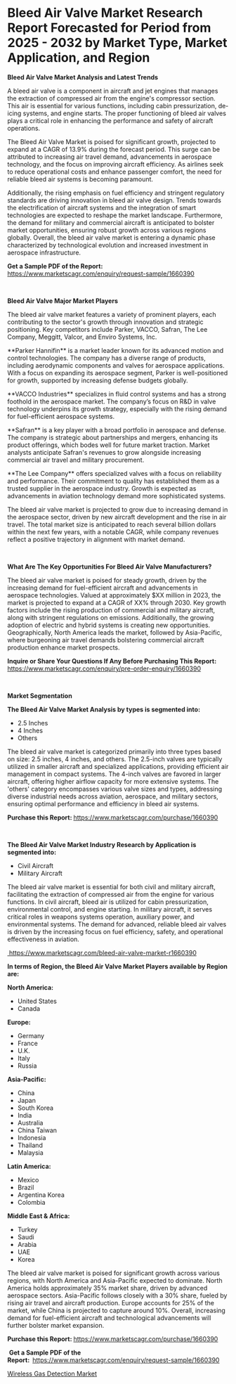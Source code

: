 <p><h1>Bleed Air Valve Market Research Report Forecasted for Period from 2025 -  2032 by Market Type, Market Application, and Region</h1></p><p><strong>Bleed Air Valve Market Analysis and Latest Trends</strong></p>
<p><p>A bleed air valve is a component in aircraft and jet engines that manages the extraction of compressed air from the engine's compressor section. This air is essential for various functions, including cabin pressurization, de-icing systems, and engine starts. The proper functioning of bleed air valves plays a critical role in enhancing the performance and safety of aircraft operations.</p><p>The Bleed Air Valve Market is poised for significant growth, projected to expand at a CAGR of 13.9% during the forecast period. This surge can be attributed to increasing air travel demand, advancements in aerospace technology, and the focus on improving aircraft efficiency. As airlines seek to reduce operational costs and enhance passenger comfort, the need for reliable bleed air systems is becoming paramount.</p><p>Additionally, the rising emphasis on fuel efficiency and stringent regulatory standards are driving innovation in bleed air valve design. Trends towards the electrification of aircraft systems and the integration of smart technologies are expected to reshape the market landscape. Furthermore, the demand for military and commercial aircraft is anticipated to bolster market opportunities, ensuring robust growth across various regions globally. Overall, the bleed air valve market is entering a dynamic phase characterized by technological evolution and increased investment in aerospace infrastructure.</p></p>
<p><strong>Get a Sample PDF of the Report:&nbsp;</strong> <a href="https://www.marketscagr.com/enquiry/request-sample/1660390?utm_campaign=3546&utm_medium=2&utm_source=Github&utm_content=ia&utm_term=10042025&utm_id=bleed-air-valve">https://www.marketscagr.com/enquiry/request-sample/1660390</a></p>
<p>&nbsp;</p>
<p><strong>Bleed Air Valve Major Market Players</strong></p>
<p><p>The bleed air valve market features a variety of prominent players, each contributing to the sector's growth through innovation and strategic positioning. Key competitors include Parker, VACCO, Safran, The Lee Company, Meggitt, Valcor, and Enviro Systems, Inc.</p><p>**Parker Hannifin** is a market leader known for its advanced motion and control technologies. The company has a diverse range of products, including aerodynamic components and valves for aerospace applications. With a focus on expanding its aerospace segment, Parker is well-positioned for growth, supported by increasing defense budgets globally.</p><p>**VACCO Industries** specializes in fluid control systems and has a strong foothold in the aerospace market. The company’s focus on R&D in valve technology underpins its growth strategy, especially with the rising demand for fuel-efficient aerospace systems.</p><p>**Safran** is a key player with a broad portfolio in aerospace and defense. The company is strategic about partnerships and mergers, enhancing its product offerings, which bodes well for future market traction. Market analysts anticipate Safran's revenues to grow alongside increasing commercial air travel and military procurement.</p><p>**The Lee Company** offers specialized valves with a focus on reliability and performance. Their commitment to quality has established them as a trusted supplier in the aerospace industry. Growth is expected as advancements in aviation technology demand more sophisticated systems.</p><p>The bleed air valve market is projected to grow due to increasing demand in the aerospace sector, driven by new aircraft development and the rise in air travel. The total market size is anticipated to reach several billion dollars within the next few years, with a notable CAGR, while company revenues reflect a positive trajectory in alignment with market demand.</p></p>
<p>&nbsp;</p>
<p><strong>What Are The Key Opportunities For Bleed Air Valve Manufacturers?</strong></p>
<p><p>The bleed air valve market is poised for steady growth, driven by the increasing demand for fuel-efficient aircraft and advancements in aerospace technologies. Valued at approximately $XX million in 2023, the market is projected to expand at a CAGR of XX% through 2030. Key growth factors include the rising production of commercial and military aircraft, along with stringent regulations on emissions. Additionally, the growing adoption of electric and hybrid systems is creating new opportunities. Geographically, North America leads the market, followed by Asia-Pacific, where burgeoning air travel demands bolstering commercial aircraft production enhance market prospects.</p></p>
<p><strong>Inquire or Share Your Questions If Any Before Purchasing This Report:</strong> <a href="https://www.marketscagr.com/enquiry/pre-order-enquiry/1660390?utm_campaign=3546&utm_medium=2&utm_source=Github&utm_content=ia&utm_term=10042025&utm_id=bleed-air-valve">https://www.marketscagr.com/enquiry/pre-order-enquiry/1660390</a></p>
<p>&nbsp;</p>
<p><strong>Market Segmentation</strong></p>
<p><strong>The Bleed Air Valve Market Analysis by types is segmented into:</strong></p>
<p><ul><li>2.5 Inches</li><li>4 Inches</li><li>Others</li></ul></p>
<p><p>The bleed air valve market is categorized primarily into three types based on size: 2.5 inches, 4 inches, and others. The 2.5-inch valves are typically utilized in smaller aircraft and specialized applications, providing efficient air management in compact systems. The 4-inch valves are favored in larger aircraft, offering higher airflow capacity for more extensive systems. The 'others' category encompasses various valve sizes and types, addressing diverse industrial needs across aviation, aerospace, and military sectors, ensuring optimal performance and efficiency in bleed air systems.</p></p>
<p><strong>Purchase this Report:&nbsp;</strong><a href="https://www.marketscagr.com/purchase/1660390?utm_campaign=3546&utm_medium=2&utm_source=Github&utm_content=ia&utm_term=10042025&utm_id=bleed-air-valve">https://www.marketscagr.com/purchase/1660390</a></p>
<p>&nbsp;</p>
<p><strong>The Bleed Air Valve Market Industry Research by Application is segmented into:</strong></p>
<p><ul><li>Civil Aircraft</li><li>Military Aircraft</li></ul></p>
<p><p>The bleed air valve market is essential for both civil and military aircraft, facilitating the extraction of compressed air from the engine for various functions. In civil aircraft, bleed air is utilized for cabin pressurization, environmental control, and engine starting. In military aircraft, it serves critical roles in weapons systems operation, auxiliary power, and environmental systems. The demand for advanced, reliable bleed air valves is driven by the increasing focus on fuel efficiency, safety, and operational effectiveness in aviation.</p></p>
<p><a href="https://www.marketscagr.com/bleed-air-valve-market-r1660390?utm_campaign=3546&utm_medium=2&utm_source=Github&utm_content=ia&utm_term=10042025&utm_id=bleed-air-valve">&nbsp;https://www.marketscagr.com/bleed-air-valve-market-r1660390</a></p>
<p><strong>In terms of Region, the Bleed Air Valve Market Players available by Region are:</strong></p>
<p>
    <p> <strong> North America: </strong>
        <ul>
            <li>United States</li>
            <li>Canada</li>
        </ul>
        </p> 
    <p> <strong> Europe: </strong>
        <ul>
            <li>Germany</li>
            <li>France</li>
            <li>U.K.</li>
            <li>Italy</li>
            <li>Russia</li>
        </ul>
        </p> 
    <p> <strong> Asia-Pacific: </strong>
        <ul>
            <li>China</li>
            <li>Japan</li>
            <li>South Korea</li>
            <li>India</li>
            <li>Australia</li>
            <li>China Taiwan</li>
            <li>Indonesia</li>
            <li>Thailand</li>
            <li>Malaysia</li>
        </ul>
        </p> 
    <p> <strong> Latin America: </strong>
        <ul>
            <li>Mexico</li>
            <li>Brazil</li>
            <li>Argentina Korea</li>
            <li>Colombia</li>
        </ul>
        </p> 
    <p> <strong> Middle East & Africa: </strong>
        <ul>
            <li>Turkey</li>
            <li>Saudi</li>
            <li>Arabia</li>
            <li>UAE</li>
            <li>Korea</li>
        </ul>
    </p>
    </p>
<p><p>The bleed air valve market is poised for significant growth across various regions, with North America and Asia-Pacific expected to dominate. North America holds approximately 35% market share, driven by advanced aerospace sectors. Asia-Pacific follows closely with a 30% share, fueled by rising air travel and aircraft production. Europe accounts for 25% of the market, while China is projected to capture around 10%. Overall, increasing demand for fuel-efficient aircraft and technological advancements will further bolster market expansion.</p></p>
<p><strong>Purchase this Report: </strong><a href="https://www.marketscagr.com/purchase/1660390?utm_campaign=3546&utm_medium=2&utm_source=Github&utm_content=ia&utm_term=10042025&utm_id=bleed-air-valve">https://www.marketscagr.com/purchase/1660390</a></p>
<p>&nbsp;<strong>Get a Sample PDF of the Report:&nbsp;&nbsp;</strong><a href="https://www.marketscagr.com/enquiry/request-sample/1660390?utm_campaign=3546&utm_medium=2&utm_source=Github&utm_content=ia&utm_term=10042025&utm_id=bleed-air-valve">https://www.marketscagr.com/enquiry/request-sample/1660390</a></p>
<p><strong></strong></p>
<p><p><a href="https://github.com/janskudiony/Market-Research-Report-List-1/blob/main/wireless-gas-detection-market.md?utm_campaign=3546&utm_medium=2&utm_source=Github&utm_content=ia&utm_term=10042025&utm_id=bleed-air-valve">Wireless Gas Detection Market</a></p></p>
